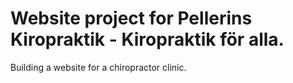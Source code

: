 # Website project for Pellerins Kiropraktik - Kiropraktik för alla.
Building a website for a chiropractor clinic.
